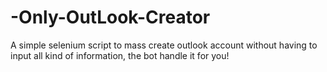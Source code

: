 # -Only-OutLook-Creator
A simple selenium script to mass create outlook account without having to input all kind of information, the bot handle it for you!

